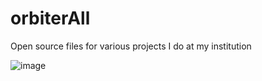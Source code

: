 # orbiterAll
Open source files for various projects I do at my institution 

![image](https://github.com/user-attachments/assets/f144d78d-bd3b-4e88-ad28-ae28eaf646a7)
